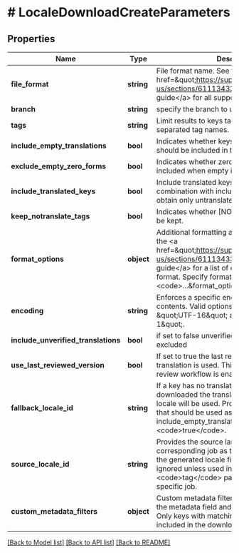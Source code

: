 # # LocaleDownloadCreateParameters

## Properties

Name | Type | Description | Notes
------------ | ------------- | ------------- | -------------
**file_format** | **string** | File format name. See the &lt;a href&#x3D;\&quot;https://support.phrase.com/hc/en-us/sections/6111343326364\&quot;&gt;format guide&lt;/a&gt; for all supported file formats. | 
**branch** | **string** | specify the branch to use | [optional] 
**tags** | **string** | Limit results to keys tagged with a list of comma separated tag names. | [optional] 
**include_empty_translations** | **bool** | Indicates whether keys without translations should be included in the output as well. | [optional] 
**exclude_empty_zero_forms** | **bool** | Indicates whether zero forms should be included when empty in pluralized keys. | [optional] 
**include_translated_keys** | **bool** | Include translated keys in the locale file. Use in combination with include_empty_translations to obtain only untranslated keys. | [optional] 
**keep_notranslate_tags** | **bool** | Indicates whether [NOTRANSLATE] tags should be kept. | [optional] 
**format_options** | **object** | Additional formatting and render options. See the &lt;a href&#x3D;\&quot;https://support.phrase.com/hc/en-us/sections/6111343326364\&quot;&gt;format guide&lt;/a&gt; for a list of options available for each format. Specify format options like this: &lt;code&gt;...&amp;format_options[foo]&#x3D;bar&lt;/code&gt; | [optional] 
**encoding** | **string** | Enforces a specific encoding on the file contents. Valid options are \&quot;UTF-8\&quot;, \&quot;UTF-16\&quot; and \&quot;ISO-8859-1\&quot;. | [optional] 
**include_unverified_translations** | **bool** | if set to false unverified translations are excluded | [optional] 
**use_last_reviewed_version** | **bool** | If set to true the last reviewed version of a translation is used. This is only available if the review workflow is enabled for the project. | [optional] 
**fallback_locale_id** | **string** | If a key has no translation in the locale being downloaded the translation in the fallback locale will be used. Provide the ID of the locale that should be used as the fallback. Requires include_empty_translations to be set to &lt;code&gt;true&lt;/code&gt;. | [optional] 
**source_locale_id** | **string** | Provides the source language of a corresponding job as the source language of the generated locale file. This parameter will be ignored unless used in combination with a &lt;code&gt;tag&lt;/code&gt; parameter indicating a specific job. | [optional] 
**custom_metadata_filters** | **object** | Custom metadata filters. Provide the name of the metadata field and the value to filter by. Only keys with matching metadata will be included in the download. | [optional] 

[[Back to Model list]](../../README.md#documentation-for-models) [[Back to API list]](../../README.md#documentation-for-api-endpoints) [[Back to README]](../../README.md)


